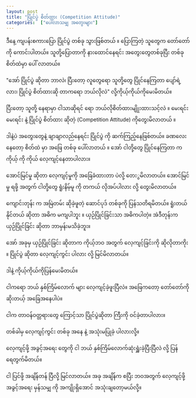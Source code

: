 ```yaml
---
layout: post
title: "ပြိုင်ပွဲ စိတ်ထား (Competition Attitude)"
categories:  ["ပေါ်လာသမျှ အတွေးများ"]
---
```



ဒီနေ့ ကျပန်းစကားပြော ပြိုင်ပွဲ တစ်ခု သွားဖြစ်တယ် ။ ပြောကြတဲ့ သူတွေက တော်တော်ကို ကောင်းပါတယ်။ သူတို့ပြောတာကို နားထောင်နေရင်း အတွေးတွေတစ်ခုပြီး တစ်ခု စိတ်ထဲမှာ ပေါ် လာတယ်။

"အော် ပြိုင်ပွဲ ဆိုတာ ဘာလဲ၊ ပြီးတော့ လူတွေရော သူတို့တွေ ပြိုင်နေကြတာ ပျော်ရဲ့လား၊ ပြိုင်ပွဲ စိတ်ထားဆို တာကရော ဘယ်လိုလဲ" လို့ကိုယ့်ကိုယ်ကိုမေးမိတယ်။

ပြီးတော့ သူတို့ နေရာမှာ ငါသာဆိုရင် ရော ဘယ်လိုစိတ်ထားမျိုုးထားသင့်လဲ ။ မေးရင်း မေးရင်း နဲ့ ပြိုင်ပွဲ စိတ်ထား ဆိုတဲ့ (Competition Attitude) ကိုတွေးမိလာတယ် ။

<!-- more -->

ဒါနဲ့ပဲ အတွေးတွေနဲ့ ချာချာလည်နေရင်း ပြိုင်ပွဲ ကို ဆက်ကြည့်နေဖြစ်တယ်။ ခဏလေးနေတော့ စိတ်ထဲ မှာ အဖြေ တစ်ခု ပေါ်လာတယ် ။ အော် ငါတို့တွေ ပြိုင်နေကြတာ က ကိုယ့် ကို ကိုယ် လေ့ကျင့်နေတာပါလား။

အောင်မြင်မှု ဆိုတာ လေ့ကျင့်မှုကို အခြေခံထားတာ ပဲလို့ တေးွမိလာတယ်။ အောင်မြင်မှု ရဖို့ အတွက် ငါတို့တွေ ရူံးနိမ့်မူ ကို တကယ် လိုအပ်ပါလား လို့ တွေးမိလာတယ်။

ကျောင်းတုန်း က အမြဲတမ်း ဆိုခဲ့ဖူတဲ့ ဆောင်ပုဒ် တစ်ခုကို ပြန်သတိရမိတယ်။ ရူံးတယ် နိုင်တယ် ဆိုတာ အဓိက မကျပါဘူး ။ ယှဉ်ပြိုင်ခြင်းသာ အဓိကပါတဲ့။ အဲဒီတုန်းက ယှဉ်ပြိုင်ခြင်း ဆိုတာ ဘာမှန်းမသိခဲ့ဘူး။

အော် အခုမှ ယှဉ်ပြိုင်ခြင်း ဆိုတာက ကိုယ့်ဘဝ အတွက် လေ့ကျင့်ခြင်းကို ဆိုလိုတာကိုး ။ ပြိုင်ပွဲ ဆိုတာ လေ့ကျင့်ကွင်း ပါလား လို့ မြင်မိလာတယ်။

ဒါနဲ့ ကိုယ့်ကိုယ်ကိုပြန်မေးမိတယ်။

ငါကရော ဘယ် နှစ်ကြိမ်လောက် များ လေ့ကျင့်ခဲ့ဖူးပြီလဲ။ အဖြေကတော့ တော်တော်ကိုဆိုးတယ့် အခြေအနေပါပဲ။

ငါက တာဝန်ဝတ္တရားတွေ ကြောင့်သာ ပြိုင်ပွဲဆိုတာ ကြီးကို ဝင်ခဲ့တာပါလား။

တစ်ခါမှ လေ့ကျင့်ကွင်း တစ်ခု အနေ နဲ့ အသုံးမပြုခဲ့ ပါလားလို့။

လေ့ကျင့်ဖို့ အခွင့်အရေး တွေကို ငါ ဘယ် နှစ်ကြိမ်လောက်ဆုံးရှူံးခဲ့ပြီးပြီလဲ လို့ ပြန်ရေတွက်မိတယ်။

ငါ ပြင်ဖို့ အချိန်တန် ပြီလို့ မြင်လာတယ်။ အခု အချိန်က စပြီး ဘဝအတွက် လေ့ကျင့်ဖို့ အခွင့်အရေး မှန်သမျှ ကို အကျိုးရှိအောင် အသုံးချတော့မယ်လို့။
